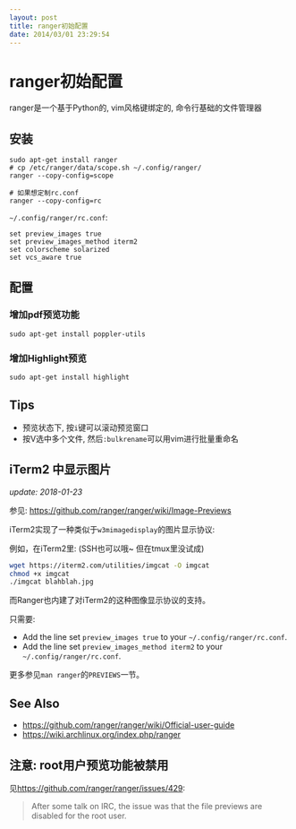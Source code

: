 ```yaml
---
layout: post
title: ranger初始配置
date: 2014/03/01 23:29:54
---
```


# ranger初始配置

ranger是一个基于Python的, vim风格键绑定的, 命令行基础的文件管理器

## 安装
    
    sudo apt-get install ranger
    # cp /etc/ranger/data/scope.sh ~/.config/ranger/
    ranger --copy-config=scope

    # 如果想定制rc.conf
    ranger --copy-config=rc

`~/.config/ranger/rc.conf`:

    set preview_images true
    set preview_images_method iterm2
    set colorscheme solarized
    set vcs_aware true

## 配置

### 增加pdf预览功能
    
    sudo apt-get install poppler-utils

### 增加Highlight预览
    
    sudo apt-get install highlight

## Tips

  * 预览状态下, 按`i`键可以滚动预览窗口
  * 按V选中多个文件, 然后`:bulkrename`可以用vim进行批量重命名

## iTerm2 中显示图片

*update: 2018-01-23*

参见: <https://github.com/ranger/ranger/wiki/Image-Previews>

iTerm2实现了一种类似于`w3mimagedisplay`的图片显示协议:

例如，在iTerm2里: (SSH也可以哦~ 但在tmux里没试成)

```bash
wget https://iterm2.com/utilities/imgcat -O imgcat
chmod +x imgcat
./imgcat blahblah.jpg
```

而Ranger也内建了对iTerm2的这种图像显示协议的支持。

只需要:

 - Add the line set `preview_images true` to your `~/.config/ranger/rc.conf`.
 - Add the line set `preview_images_method iterm2` to your `~/.config/ranger/rc.conf`.

更多参见`man ranger`的`PREVIEWS`一节。

## See Also 

 - <https://github.com/ranger/ranger/wiki/Official-user-guide>
 - <https://wiki.archlinux.org/index.php/ranger>

## 注意: root用户预览功能被禁用

见<https://github.com/ranger/ranger/issues/429>:

> After some talk on IRC, the issue was that the file previews are disabled for the root user.
